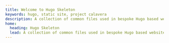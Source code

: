 ```yaml
---
title: Welcome to Hugo Skeleton
keywords: hugo, static site, project calavera
description: A collection of common files used in bespoke Hugo based websites.
home:
  heading: Hugo Skeleton
  lead: A collection of common files used in bespoke Hugo based websites.
---
```

